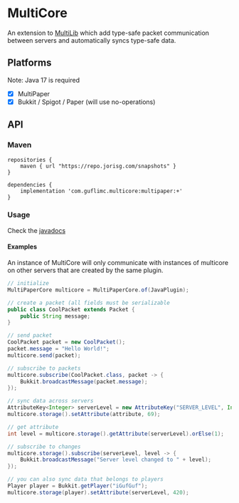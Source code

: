 # MultiCore

An extension to [MultiLib](https://github.com/MultiPaper/MultiLib) which add type-safe packet communication between servers and
automatically syncs type-safe data.

## Platforms
Note: Java 17 is required

* [x] MultiPaper
* [x] Bukkit / Spigot / Paper (will use no-operations)

## API

### Maven
```
repositories {
    maven { url "https://repo.jorisg.com/snapshots" }
}

dependencies {
    implementation 'com.guflimc.multicore:multipaper:+'
}
```

### Usage

Check the [javadocs](https://guflimc.github.io/MultiCore/)

#### Examples

An instance of MultiCore will only communicate with instances of multicore on other servers that are created by the same plugin.

```java
// initialize
MultiPaperCore multicore = MultiPaperCore.of(JavaPlugin);

// create a packet (all fields must be serializable
public class CoolPacket extends Packet {
    public String message;
}

// send packet
CoolPacket packet = new CoolPacket();
packet.message = "Hello World!";
multicore.send(packet);

// subscribe to packets
multicore.subscribe(CoolPacket.class, packet -> {
    Bukkit.broadcastMessage(packet.message);
});

// sync data across servers
AttributeKey<Integer> serverLevel = new AttributeKey("SERVER_LEVEL", Integer.class);
multicore.storage().setAttribute(attribute, 69);

// get attribute
int level = multicore.storage().getAttribute(serverLevel).orElse(1);

// subscribe to changes
multicore.storage().subscribe(serverLevel, level -> {
    Bukkit.broadcastMessage("Server level changed to " + level);
});

// you can also sync data that belongs to players
Player player = Bukkit.getPlayer("iGufGuf");
multicore.storage(player).setAttribute(serverLevel, 420);
```

